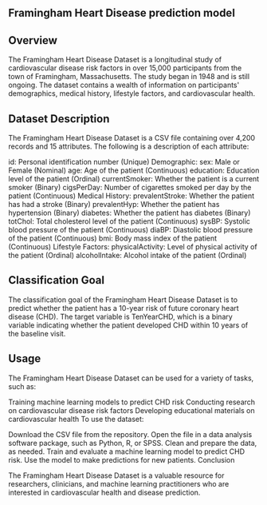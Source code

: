 ## Framingham Heart Disease prediction model

## Overview

The Framingham Heart Disease Dataset is a longitudinal study of cardiovascular disease risk factors in over 15,000 participants from the town of Framingham, Massachusetts. The study began in 1948 and is still ongoing. The dataset contains a wealth of information on participants' demographics, medical history, lifestyle factors, and cardiovascular health.

## Dataset Description

The Framingham Heart Disease Dataset is a CSV file containing over 4,200 records and 15 attributes. The following is a description of each attribute:

id: Personal identification number (Unique)
Demographic:
sex: Male or Female (Nominal)
age: Age of the patient (Continuous)
education: Education level of the patient (Ordinal)
currentSmoker: Whether the patient is a current smoker (Binary)
cigsPerDay: Number of cigarettes smoked per day by the patient (Continuous)
Medical History:
prevalentStroke: Whether the patient has had a stroke (Binary)
prevalentHyp: Whether the patient has hypertension (Binary)
diabetes: Whether the patient has diabetes (Binary)
totChol: Total cholesterol level of the patient (Continuous)
sysBP: Systolic blood pressure of the patient (Continuous)
diaBP: Diastolic blood pressure of the patient (Continuous)
bmi: Body mass index of the patient (Continuous)
Lifestyle Factors:
physicalActivity: Level of physical activity of the patient (Ordinal)
alcoholIntake: Alcohol intake of the patient (Ordinal)

## Classification Goal

The classification goal of the Framingham Heart Disease Dataset is to predict whether the patient has a 10-year risk of future coronary heart disease (CHD). The target variable is TenYearCHD, which is a binary variable indicating whether the patient developed CHD within 10 years of the baseline visit.

## Usage

The Framingham Heart Disease Dataset can be used for a variety of tasks, such as:

Training machine learning models to predict CHD risk
Conducting research on cardiovascular disease risk factors
Developing educational materials on cardiovascular health
To use the dataset:

Download the CSV file from the repository.
Open the file in a data analysis software package, such as Python, R, or SPSS.
Clean and prepare the data, as needed.
Train and evaluate a machine learning model to predict CHD risk.
Use the model to make predictions for new patients.
Conclusion

The Framingham Heart Disease Dataset is a valuable resource for researchers, clinicians, and machine learning practitioners who are interested in cardiovascular health and disease prediction.
